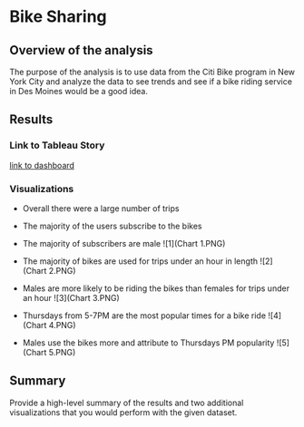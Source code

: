 # Bike Sharing
## Overview of the analysis
The purpose of the analysis is to use data from the Citi Bike program in New York City and analyze the data to see trends and see if a bike riding service in Des Moines would be a good idea.

## Results
### Link to Tableau Story
[link to dashboard](https://public.tableau.com/app/profile/morgan.melnick/viz/BikeSharing_16277415866980/Story1?publish=yes)

### Visualizations 
- Overall there were a large number of trips

- The majority of the users subscribe to the bikes

- The majority of subscribers are male
![1](Chart 1.PNG) 

- The majority of bikes are used for trips under an hour in length
![2](Chart 2.PNG) 

- Males are more likely to be riding the bikes than females for trips under an hour
![3](Chart 3.PNG) 

- Thursdays from 5-7PM are the most popular times for a bike ride
![4](Chart 4.PNG) 

- Males use the bikes more and attribute to Thursdays PM popularity 
![5](Chart 5.PNG) 

## Summary
Provide a high-level summary of the results and two additional visualizations that you would perform with the given dataset.
